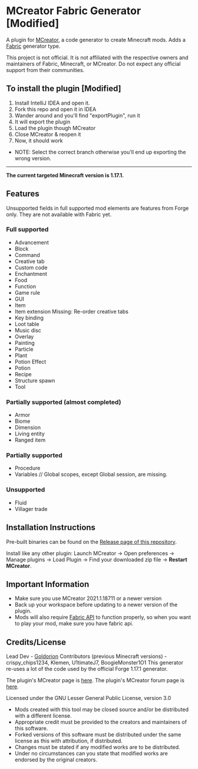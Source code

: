 # MCreator Fabric Generator [Modified]
A plugin for [MCreator](https://mcreator.net/), a code generator to create Minecraft mods. Adds a [Fabric](https://fabricmc.net/) generator type.

This project is not official. It is not affiliated with the respective owners and maintainers of Fabric, Minecraft, or MCreator. Do not expect any official support from their communities.

## To install the plugin [Modified]
1. Install IntelliJ IDEA and open it. 
2. Fork this repo and open it in IDEA
3. Wander around and you'll find "exportPlugin", run it
4. It will export the plugin
5. Load the plugin though MCreator
6. Close MCreator & reopen it
7. Now, it should work
- NOTE: Select the correct branch otherwise you'll end up exporting the wrong version.
---



**The current targeted Minecraft version is 1.17.1.**

## Features
Unsupported fields in full supported mod elements are features from Forge only. They are not available with Fabric yet.
### Full supported
* Advancement
* Block
* Command
* Creative tab
* Custom code
* Enchantment 
* Food
* Function
* Game rule
* GUI
* Item
* Item extension
  Missing: Re-order creative tabs
* Key binding
* Loot table
* Music disc
* Overlay
* Painting
* Particle
* Plant
* Potion Effect
* Potion
* Recipe
* Structure spawn
* Tool

### Partially supported (almost completed)
* Armor
* Biome
* Dimension
* Living entity
* Ranged item
  
### Partially supported
* Procedure
* Variables
  // Global scopes, except Global session, are missing.

### Unsupported
* Fluid
* Villager trade

## Installation Instructions
Pre-built binaries can be found on the [Release page of this repository](https://github.com/Goldorion/Fabric-Generator-MCreator/releases).

Install like any other plugin: Launch MCreator -> Open preferences -> Manage plugins -> Load Plugin -> Find your downloaded zip file -> **Restart MCreator**.

## Important Information
- Make sure you use MCreator 2021.1.18711 or a newer version
- Back up your workspace before updating to a newer version of the plugin.
- Mods will also require [Fabric API](https://www.curseforge.com/minecraft/mc-mods/fabric-api) to function properly, so when you want to play your mod, make sure you have fabric api.

## Credits/License
Lead Dev - [Goldorion](https://github.com/Goldorion)
Contributors (previous Minecraft versions) - crispy_chips1234, Klemen, U1timateJ7, BoogieMonster1O1
This generator re-uses a lot of the code used by the official Forge 1.17.1 generator.

The plugin's MCreator page is [here](https://mcreator.net/plugin/64512/mcreator-fabric-generator}).
The plugin's MCreator forum page is [here](https://mcreator.net/forum/60201/fabric-generator-plugin).

Licensed under the GNU Lesser General Public License, version 3.0  
- Mods created with this tool may be closed source and/or be distributed with a different license.
- Appropriate credit must be provided to the creators and maintainers of this software.
- Forked versions of this software must be distributed under the same license as this with attribution, if distributed.
- Changes must be stated if any modified works are to be distributed.
- Under no circumstances can you state that modified works are endorsed by the original creators.
